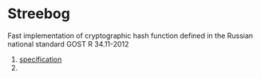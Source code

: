 # Streebog

Fast implementation of cryptographic hash function defined in the Russian national standard GOST R 34.11-2012


1. [specification](https://docs.cntd.ru/document/1200161707)
1. 

